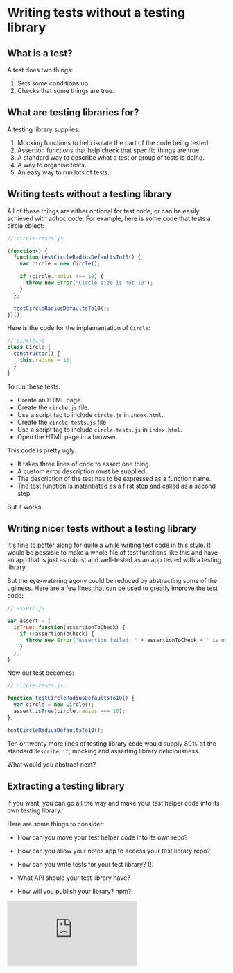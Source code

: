 # Writing tests without a testing library

## What is a test?

A test does two things:

1. Sets some conditions up.
2. Checks that some things are true.

## What are testing libraries for?

A testing library supplies:

1. Mocking functions to help isolate the part of the code being tested.
2. Assertion functions that help check that specific things are true.
3. A standard way to describe what a test or group of tests is doing.
4. A way to organise tests.
5. An easy way to run lots of tests.

## Writing tests without a testing library

All of these things are either optional for test code, or can be easily achieved with adhoc code.  For example, here is some code that tests a circle object:

```js
// circle-tests.js

(function() {
  function testCircleRadiusDefaultsTo10() {
    var circle = new Circle();

    if (circle.radius !== 10) {
      throw new Error("Circle size is not 10");
    }
  };

  testCircleRadiusDefaultsTo10();
})();
```

Here is the code for the implementation of `Circle`:

```js
// circle.js
class Circle {
  constructor() {
    this.radius = 10;
  }
}
```

To run these tests:

* Create an HTML page.
* Create the `circle.js` file.
* Use a script tag to include `circle.js` in `index.html`.
* Create the `circle-tests.js` file.
* Use a script tag to include `circle-tests.js` in `index.html`.
* Open the HTML page in a browser.

This code is pretty ugly.

* It takes three lines of code to assert one thing.
* A custom error description must be supplied.
* The description of the test has to be expressed as a function name.
* The test function is instantiated as a first step and called as a second step.

But it works.

## Writing nicer tests without a testing library

It's fine to potter along for quite a while writing test code in this style.  It would be possible to make a whole file of test functions like this and have an app that is just as robust and well-tested as an app tested with a testing library.

But the eye-watering agony could be reduced by abstracting some of the ugliness.  Here are a few lines that can be used to greatly improve the test code:

```js
// assert.js

var assert = {
  isTrue: function(assertionToCheck) {
    if (!assertionToCheck) {
      throw new Error("Assertion failed: " + assertionToCheck + " is not truthy");
    }
  };
};
```

Now our test becomes:

```js
// circle-tests.js

function testCircleRadiusDefaultsTo10() {
  var circle = new Circle();
  assert.isTrue(circle.radius === 10);
};

testCircleRadiusDefaultsTo10();
```

Ten or twenty more lines of testing library code would supply 80% of the standard `describe`, `it`, mocking and asserting library deliciousness.

What would you abstract next?

## Extracting a testing library

If you want, you can go all the way and make your test helper code into its own testing library.

Here are some things to consider:

* How can you move your test helper code into its own repo?

* How can you allow your notes app to access your test library repo?

* How can you write tests for your test library? (!)

* What API should your test library have?

* How will you publish your library? npm?


![Tracking pixel](https://githubanalytics.herokuapp.com/course/pills/writing_tests_without_a_testing_library.md)
